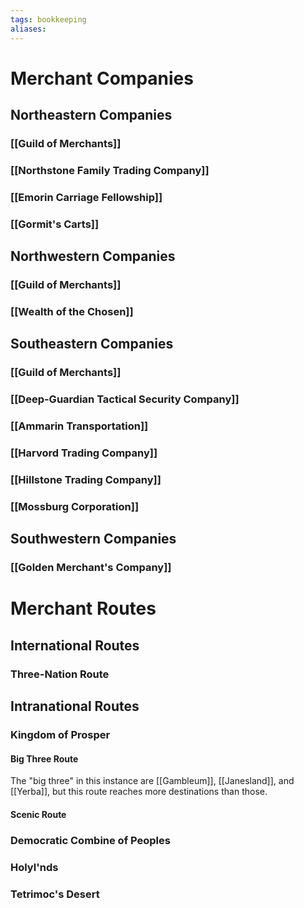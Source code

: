 ```yaml
---
tags: bookkeeping
aliases:
---
```



# Merchant Companies
## Northeastern Companies
### [[Guild of Merchants]]
### [[Northstone Family Trading Company]]
### [[Emorin Carriage Fellowship]]
### [[Gormit's Carts]]
## Northwestern Companies
### [[Guild of Merchants]]
### [[Wealth of the Chosen]]
## Southeastern Companies
### [[Guild of Merchants]]
### [[Deep-Guardian Tactical Security Company]]
### [[Ammarin Transportation]]
### [[Harvord Trading Company]]
### [[Hillstone Trading Company]]
### [[Mossburg Corporation]]
## Southwestern Companies
### [[Golden Merchant's Company]]
# Merchant Routes
## International Routes
### Three-Nation Route
## Intranational Routes
### Kingdom of Prosper
#### Big Three Route
The "big three" in this instance are [[Gambleum]], [[Janesland]], and [[Yerba]], but this route reaches more destinations than those.

#### Scenic Route
### Democratic Combine of Peoples
### Holyl'nds
### Tetrimoc's Desert